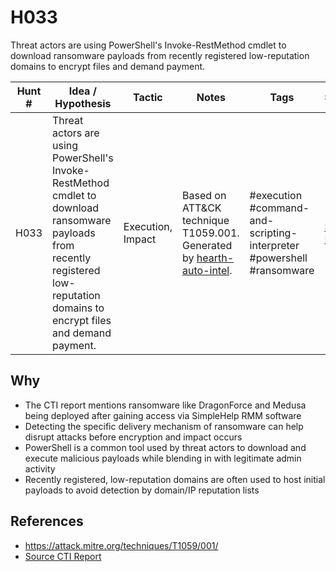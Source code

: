 # H033

Threat actors are using PowerShell's Invoke-RestMethod cmdlet to download ransomware payloads from recently registered low-reputation domains to encrypt files and demand payment.

| Hunt #       | Idea / Hypothesis                                                      | Tactic         | Notes                                                                              | Tags                           | Submitter           |
|--------------|-------------------------------------------------------------------------|----------------|------------------------------------------------------------------------------------|--------------------------------|---------------------|
| H033 | Threat actors are using PowerShell's Invoke-RestMethod cmdlet to download ransomware payloads from recently registered low-reputation domains to encrypt files and demand payment. | Execution, Impact | Based on ATT&CK technique T1059.001. Generated by [hearth-auto-intel](https://github.com/THORCollective/HEARTH). | #execution #command-and-scripting-interpreter #powershell #ransomware | [Sydney Marrone](https://www.linkedin.com/in/sydneymarrone/) |

## Why
- The CTI report mentions ransomware like DragonForce and Medusa being deployed after gaining access via SimpleHelp RMM software
- Detecting the specific delivery mechanism of ransomware can help disrupt attacks before encryption and impact occurs
- PowerShell is a common tool used by threat actors to download and execute malicious payloads while blending in with legitimate admin activity
- Recently registered, low-reputation domains are often used to host initial payloads to avoid detection by domain/IP reputation lists

## References 
- https://attack.mitre.org/techniques/T1059/001/
- [Source CTI Report](https://dispatch.thorcollective.com/p/from-the-fire-q1fy25)
